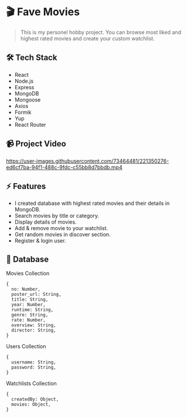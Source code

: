 # :clapper: Fave Movies

> This is my personel hobby project. You can browse most liked and highest rated movies and create your custom watchlist.

## :hammer_and_wrench: Tech Stack

* React
* Node.js
* Express
* MongoDB
* Mongoose
* Axios
* Formik
* Yup
* React Router

## :video_camera: Project Video

https://user-images.githubusercontent.com/73464481/221350276-ed6cf7ba-94f1-488c-9fdc-c55bb8d7bbdb.mp4

## :zap: Features

* I created database with highest rated movies and their details in MongoDB.
* Search movies by title or category.
* Display details of movies.
* Add & remove movie to your watchlist.
* Get random movies in discover section.
* Register & login user.

## :floppy_disk: Database

Movies Collection

```
{
  no: Number,
  poster_url: String,
  title: String,
  year: Number,
  runtime: String,
  genre: String,
  rate: Number,
  overview: String,
  director: String,
}
```

Users Collection

```
{
  username: String,
  password: String,
}
```

Watchlists Collection

```
{
  createdBy: Object,
  movies: Object,
}
```

